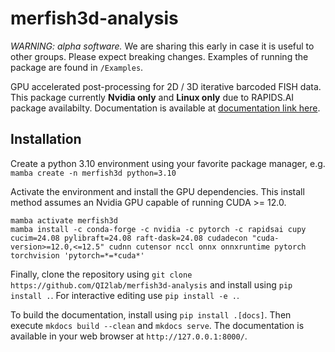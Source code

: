 # merfish3d-analysis

_WARNING: alpha software._ We are sharing this early in case it is useful to other groups. Please expect breaking changes. Examples of running the package are found in `/Examples`.

GPU accelerated post-processing for 2D / 3D iterative barcoded FISH data. This package currently **Nvidia only** and **Linux only** due to RAPIDS.AI package availabilty. Documentation is available at [documentation link here]().

## Installation

Create a python 3.10 environment using your favorite package manager, e.g.
```mamba create -n merfish3d python=3.10```

Activate the environment and install the GPU dependencies. This install method assumes an Nvidia GPU capable of running CUDA >= 12.0.

```
mamba activate merfish3d
mamba install -c conda-forge -c nvidia -c pytorch -c rapidsai cupy cucim=24.08 pylibraft=24.08 raft-dask=24.08 cudadecon "cuda-version>=12.0,<=12.5" cudnn cutensor nccl onnx onnxruntime pytorch torchvision 'pytorch=*=*cuda*'
```

Finally, clone the repository using ```git clone https://github.com/QI2lab/merfish3d-analysis``` and install using `pip install .`. For interactive editing use `pip install -e .`.

To build the documentation, install using `pip install .[docs]`. Then execute `mkdocs build --clean` and `mkdocs serve`. The documentation is available in your web browser at `http://127.0.0.1:8000/`.